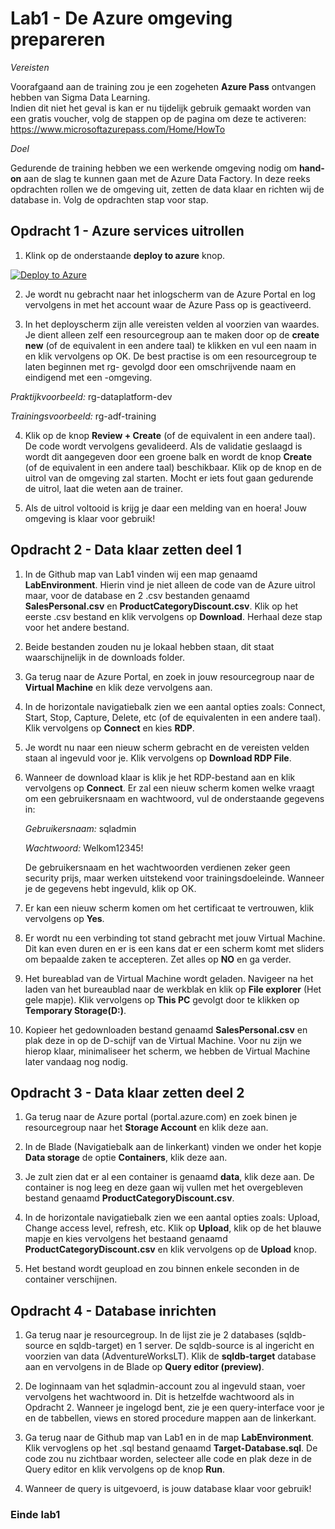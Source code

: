 # Lab1 - De Azure omgeving prepareren

*Vereisten*

Voorafgaand aan de training zou je een zogeheten **Azure Pass** ontvangen hebben van Sigma Data Learning.  
Indien dit niet het geval is kan er nu tijdelijk gebruik gemaakt worden van een gratis voucher, volg de stappen op de pagina om deze te activeren:
https://www.microsoftazurepass.com/Home/HowTo

*Doel*

Gedurende de training hebben we een werkende omgeving nodig om **hand-on** aan de slag te kunnen gaan met de Azure Data Factory.
In deze reeks opdrachten rollen we de omgeving uit, zetten de data klaar en richten wij de database in. Volg de opdrachten stap voor stap.

## Opdracht 1 - Azure services uitrollen

1. Klink op de onderstaande **deploy to azure** knop.

[![Deploy to Azure](https://aka.ms/deploytoazurebutton)](https://portal.azure.com/#create/Microsoft.Template/uri/https%3A%2F%2Fraw.githubusercontent.com%2FCloudShiftBV%2FADF-Training%2Fmain%2FLab1%2FLabEnvironment%2Fazuredeploy.json)

2. Je wordt nu gebracht naar het inlogscherm van de Azure Portal en log vervolgens in met het account waar de Azure Pass op is geactiveerd.

3. In het deployscherm zijn alle vereisten velden al voorzien van waardes. Je dient alleen zelf een resourcegroup aan te maken door op de **create new** (of de equivalent in een andere taal) te klikken en vul een naam in en klik vervolgens op OK. De best practise is om een resourcegroup te laten beginnen met rg- gevolgd door een omschrijvende naam en eindigend met een -omgeving. 

*Praktijkvoorbeeld:* rg-dataplatform-dev 

*Trainingsvoorbeeld:* rg-adf-training

4. Klik op de knop **Review + Create** (of de equivalent in een andere taal). De code wordt vervolgens gevalideerd. Als de validatie geslaagd is wordt dit aangegeven door een groene balk en wordt de knop **Create** (of de equivalent in een andere taal) beschikbaar. Klik op de knop en de uitrol van de omgeving zal starten. Mocht er iets fout gaan gedurende de uitrol, laat die weten aan de trainer.

5. Als de uitrol voltooid is krijg je daar een melding van en hoera! Jouw omgeving is klaar voor gebruik! 

## Opdracht 2 - Data klaar zetten deel 1

1. In de Github map van Lab1 vinden wij een map genaamd **LabEnvironment**. Hierin vind je niet alleen de code van de Azure uitrol maar, voor de database en 2 .csv bestanden genaamd **SalesPersonal.csv** en **ProductCategoryDiscount.csv**. Klik op het eerste .csv bestand en klik vervolgens op **Download**. Herhaal deze stap voor het andere bestand.

2. Beide bestanden zouden nu je lokaal hebben staan, dit staat waarschijnelijk in de downloads folder.

3. Ga terug naar de Azure Portal, en zoek in jouw resourcegroup naar de **Virtual Machine** en klik deze vervolgens aan.

4. In de horizontale navigatiebalk zien we een aantal opties zoals: Connect, Start, Stop, Capture, Delete, etc (of de equivalenten in een andere taal). Klik vervolgens op **Connect** en kies **RDP**.

5. Je wordt nu naar een nieuw scherm gebracht en de vereisten velden staan al ingevuld voor je. Klik vervolgens op **Download RDP File**.

6. Wanneer de download klaar is klik je het RDP-bestand aan en klik vervolgens op **Connect**. Er zal een nieuw scherm komen welke vraagt om een gebruikersnaam en wachtwoord, vul de onderstaande gegevens in:

    *Gebruikersnaam:* sqladmin

    *Wachtwoord:* Welkom12345!

    De gebruikersnaam en het wachtwoorden verdienen zeker geen security prijs, maar werken uitstekend voor trainingsdoeleinde. Wanneer je de gegevens hebt ingevuld, klik op OK.

7. Er kan een nieuw scherm komen om het certificaat te vertrouwen, klik vervolgens op **Yes**.

8. Er wordt nu een verbinding tot stand gebracht met jouw Virtual Machine. Dit kan even duren en er is een kans dat er een scherm komt met sliders om bepaalde zaken te accepteren. Zet alles op **NO** en ga verder.

9. Het bureablad van de Virtual Machine wordt geladen. Navigeer na het laden van het bureaublad naar de werkblak en klik op **File explorer** (Het gele mapje). Klik vervolgens op **This PC** gevolgt door te klikken op **Temporary Storage(D:)**.

10. Kopieer het gedownloaden bestand genaamd **SalesPersonal.csv** en plak deze in op de D-schijf van de Virtual Machine. Voor nu zijn we hierop klaar, minimaliseer het scherm, we hebben de Virtual Machine later vandaag nog nodig.


## Opdracht 3 - Data klaar zetten deel 2

1. Ga terug naar de Azure portal (portal.azure.com) en zoek binen je resourcegroup naar het **Storage Account** en klik deze aan.

2. In de Blade (Navigatiebalk aan de linkerkant) vinden we onder het kopje **Data storage** de optie **Containers**, klik deze aan.

3. Je zult zien dat er al een container is genaamd **data**, klik deze aan. De container is nog leeg en deze gaan wij vullen met het overgebleven bestand genaamd **ProductCategoryDiscount.csv**.

4. In de horizontale navigatiebalk zien we een aantal opties zoals: Upload, Change access level, refresh, etc. Klik op **Upload**, klik op de het blauwe mapje en kies vervolgens het bestaand genaamd **ProductCategoryDiscount.csv** en klik vervolgens op de **Upload** knop.

5. Het bestand wordt geupload en zou binnen enkele seconden in de container verschijnen.


## Opdracht 4 - Database inrichten

1. Ga terug naar je resourcegroup. In de lijst zie je 2 databases (sqldb-source en sqldb-target) en 1 server. De sqldb-source is al ingericht en voorzien van data (AdventureWorksLT).
   Klik de **sqldb-target** database aan en vervolgens in de Blade op **Query editor (preview)**.

2. De loginnaam van het sqladmin-account zou al ingevuld staan, voer vervolgens het wachtwoord in. Dit is hetzelfde wachtwoord als in Opdracht 2. 
   Wanneer je ingelogd bent, zie je een query-interface voor je en de tabbellen, views en stored procedure mappen aan de linkerkant. 

3. Ga terug naar de Github map van Lab1 en in de map **LabEnvironment**. Klik vervoglens op het .sql bestand genaamd **Target-Database.sql**. De code zou nu zichtbaar worden, selecteer alle code en plak deze in de Query editor en klik vervolgens op de knop **Run**.

4. Wanneer de query is uitgevoerd, is jouw database klaar voor gebruik!

### **Einde lab1**



